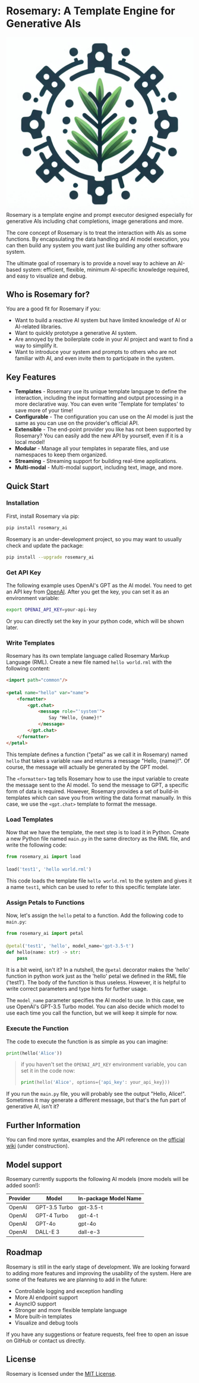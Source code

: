 # Rosemary: A Template Engine for Generative AIs
![image](logo.jpg)
Rosemary is a template engine and prompt executor designed especially for generative AIs including chat completions, image generations and more.

The core concept of Rosemary is to treat the interaction with AIs as some functions. By encapsulating the data handling and AI model execution, you can then build any system you want just like building any other software system.

The ultimate goal of rosemary is to provide a novel way to achieve an AI-based system: efficient, flexible, minimum AI-specific knowledge required, and easy to visualize and debug.

## Who is Rosemary for?
You are a good fit for Rosemary if you:
- Want to build a reactive AI system but have limited knowledge of AI or AI-related libraries.
- Want to quickly prototype a generative AI system.
- Are annoyed by the boilerplate code in your AI project and want to find a way to simplify it.
- Want to introduce your system and prompts to others who are not familiar with AI, and even invite them to participate in the system.

## Key Features
- **Templates** - Rosemary use its unique template language to define the interaction, including the input formatting and output processing in a more declarative way. You can even write 'Template for templates' to save more of your time!
- **Configurable** - The configuration you can use on the AI model is just the same as you can use on the provider's official API.
- **Extensible** - The end-point provider you like has not been supported by Rosemary? You can easily add the new API by yourself, even if it is a local model!
- **Modular** - Manage all your templates in separate files, and use namespaces to keep them organized.
- **Streaming** - Streaming support for building real-time applications.
- **Multi-modal** - Multi-modal support, including text, image, and more.

## Quick Start
### Installation
First, install Rosemary via pip:
```bash
pip install rosemary_ai
```
Rosemary is an under-development project, so you may want to usually check and update the package:
```bash
pip install --upgrade rosemary_ai
```

### Get API Key
The following example uses OpenAI's GPT as the AI model. You need to get an API key from [OpenAI](https://beta.openai.com/signup/). After you get the key, you can set it as an environment variable:
```bash
export OPENAI_API_KEY=your-api-key
```
Or you can directly set the key in your python code, which will be shown later.

### Write Templates
Rosemary has its own template language called Rosemary Markup Language (RML). Create a new file named `hello world.rml` with the following content:
```html
<import path="common"/>

<petal name="hello" var="name">
    <formatter>
        <gpt.chat>
            <message role="'system'">
                Say "Hello, {name}!"
            </message>
        </gpt.chat>
    </formatter>
</petal>
```
This template defines a function ("petal" as we call it in Rosemary) named `hello` that takes a variable `name` and returns a message "Hello, {name}!". Of course, the message will actually be generated by the GPT model.

The `<formatter>` tag tells Rosemary how to use the input variable to create the message sent to the AI model. To send the message to GPT, a specific form of data is required. However, Rosemary provides a set of build-in templates which can save you from writing the data format manually. In this case, we use the `<gpt.chat>` template to format the message.

### Load Templates
Now that we have the template, the next step is to load it in Python. Create a new Python file named `main.py` in the same directory as the RML file, and write the following code:
```python
from rosemary_ai import load

load('test1', 'hello world.rml')
```
This code loads the template file `hello world.rml` to the system and gives it a name `test1`, which can be used to refer to this specific template later.

### Assign Petals to Functions
Now, let's assign the `hello` petal to a function. Add the following code to `main.py`:
```python
from rosemary_ai import petal

@petal('test1', 'hello', model_name='gpt-3.5-t')
def hello(name: str) -> str:
    pass
```

It is a bit weird, isn't it? In a nutshell, the `@petal` decorator makes the 'hello' function in python work just as the 'hello' petal we defined in the RML file ('test1'). The body of the function is thus useless. However, it is helpful to write correct parameters and type hints for further usage.

The `model_name` parameter specifies the AI model to use. In this case, we use OpenAI's GPT-3.5 Turbo model. You can also decide which model to use each time you call the function, but we will keep it simple for now.

### Execute the Function
The code to execute the function is as simple as you can imagine:
```python
print(hello('Alice'))
```

> if you haven't set the `OPENAI_API_KEY` environment variable, you can set it in the code now:
> ```python
> print(hello('Alice', options={'api_key': your_api_key}))
> ```

If you run the `main.py` file, you will probably see the output "Hello, Alice!". Sometimes it may generate a different message, but that's the fun part of generative AI, isn't it?

## Further Information
You can find more syntax, examples and the API reference on the [official wiki](https://github.com/snw2015/Rosemary-AI/wiki)
(under construction).

## Model support
Rosemary currently supports the following AI models (more models will be added soon!):

| Provider | Model         | In-package Model Name |
|----------|---------------|-----------------------|
| OpenAI   | GPT-3.5 Turbo | gpt-3.5-t             |
| OpenAI   | GPT-4 Turbo   | gpt-4-t               |
| OpenAI   | GPT-4o        | gpt-4o                |
| OpenAI   | DALL-E 3      | dall-e-3              |

## Roadmap
Rosemary is still in the early stage of development. We are looking forward to adding more features and improving the usability of the system. Here are some of the features we are planning to add in the future:

- Controllable logging and exception handling
- More AI endpoint support
- AsyncIO support
- Stronger and more flexible template language
- More built-in templates
- Visualize and debug tools

If you have any suggestions or feature requests, feel free to open an issue on GitHub or contact us directly.

## License
Rosemary is licensed under the [MIT License](LICENSE).
